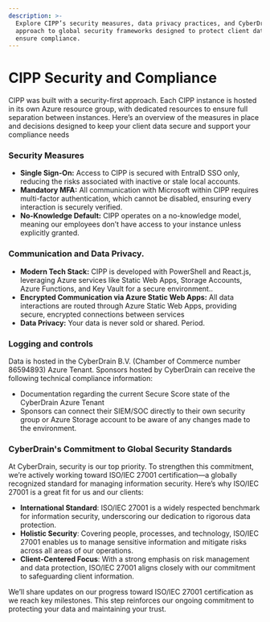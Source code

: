 ```yaml
---
description: >-
  Explore CIPP’s security measures, data privacy practices, and CyberDrain’s
  approach to global security frameworks designed to protect client data and
  ensure compliance.
---
```


# CIPP Security and Compliance

CIPP was built with a security-first approach. Each CIPP instance is hosted in its own Azure resource group, with dedicated resources to ensure full separation between instances. Here’s an overview of the measures in place and decisions designed to keep your client data secure and support your compliance needs

### Security Measures

* **Single Sign-On:** Access to CIPP is secured with EntraID SSO only, reducing the risks associated with inactive or stale local accounts.
* **Mandatory MFA:** All communication with Microsoft within CIPP requires multi-factor authentication, which cannot be disabled, ensuring every interaction is securely verified.
* **No-Knowledge Default:** CIPP operates on a no-knowledge model, meaning our employees don’t have access to your instance unless explicitly granted.

### Communication and Data Privacy.

* **Modern Tech Stack:** CIPP is developed with PowerShell and React.js, leveraging Azure services like Static Web Apps, Storage Accounts, Azure Functions, and Key Vault for a secure environment..
* **Encrypted Communication via Azure Static Web Apps:** All data interactions are routed through Azure Static Web Apps, providing secure, encrypted connections between services
* **Data Privacy:** Your data is never sold or shared. Period.

### Logging and controls

Data is hosted in the CyberDrain B.V. (Chamber of Commerce number 86594893) Azure Tenant. Sponsors hosted by CyberDrain can receive the following technical compliance information:

* Documentation regarding the current Secure Score state of the CyberDrain Azure Tenant
* Sponsors can connect their SIEM/SOC directly to their own security group or Azure Storage account to be aware of any changes made to the environment.

### **CyberDrain's Commitment to** Global Security Standards

At CyberDrain, security is our top priority. To strengthen this commitment, we’re actively working toward ISO/IEC 27001 certification—a globally recognized standard for managing information security. Here’s why ISO/IEC 27001 is a great fit for us and our clients:

* **International Standard**: ISO/IEC 27001 is a widely respected benchmark for information security, underscoring our dedication to rigorous data protection.
* **Holistic Security**: Covering people, processes, and technology, ISO/IEC 27001 enables us to manage sensitive information and mitigate risks across all areas of our operations.
* **Client-Centered Focus**: With a strong emphasis on risk management and data protection, ISO/IEC 27001 aligns closely with our commitment to safeguarding client information.

We’ll share updates on our progress toward ISO/IEC 27001 certification as we reach key milestones. This step reinforces our ongoing commitment to protecting your data and maintaining your trust.
